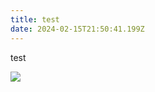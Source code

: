 ```yaml
---
title: test
date: 2024-02-15T21:50:41.199Z
---
```

test



![](/uploads/tumblr_b2e0be9d4df04ce2e02503d81a18928f_500a1381_500.gif)
